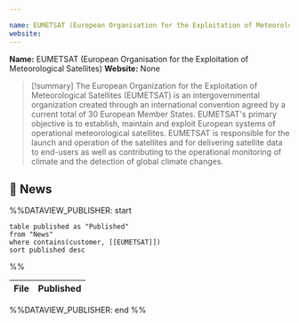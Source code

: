 ```yaml
---

name: EUMETSAT (European Organisation for the Exploitation of Meteorological Satellites)
website:
---
```


**Name:** EUMETSAT (European Organisation for the Exploitation of Meteorological Satellites)
**Website:** None

>[!summary]
>The European Organization for the Exploitation of Meteorological Satellites (EUMETSAT) is an intergovernmental organization created through an international convention agreed by a current total of 30 European Member States. EUMETSAT's primary objective is to establish, maintain and exploit European systems of operational meteorological satellites. EUMETSAT is responsible for the launch and operation of the satellites and for delivering satellite data to end-users as well as contributing to the operational monitoring of climate and the detection of global climate changes.

## 📰 News
%%DATAVIEW_PUBLISHER: start
```
table published as "Published"
from "News"
where contains(customer, [[EUMETSAT]])
sort published desc
```
%%

| File | Published |
| ---- | --------- |

%%DATAVIEW_PUBLISHER: end %%